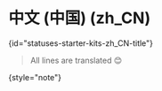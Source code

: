 # 中文 (中国) (zh_CN)
{id="statuses-starter-kits-zh_CN-title"}


> All lines are translated 😊
>
{style="note"}
